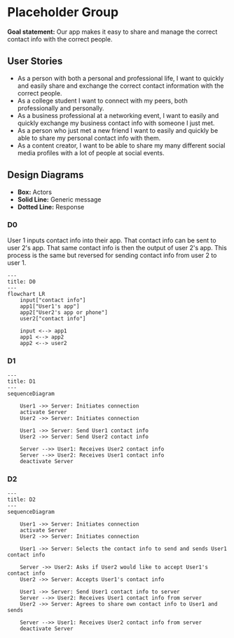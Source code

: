 # Placeholder Group
**Goal statement:** Our app makes it easy to share and manage the correct contact info with the correct people.

## User Stories

- As a person with both a personal and professional life, I want to quickly and easily share and exchange the correct contact information with the correct people.
- As a college student I want to connect with my peers, both professionally and personally.
- As a business professional at a networking event, I want  to easily and quickly exchange my business contact info with someone I just met.
- As a person who just met a new friend I want to easily and quickly be able to share my personal contact info with them.
- As a content creator, I want to be able to share my many different social media profiles with a lot of people at social events.

## Design Diagrams

- **Box:** Actors
- **Solid Line:** Generic message
- **Dotted Line:** Response

### D0
User 1 inputs contact info into their app. That contact info can be sent to user 2's app. That same contact info is then the output of user 2's app. This process is the same but reversed for sending contact info from user 2 to user 1.

```mermaid
---
title: D0
---
flowchart LR
    input["contact info"]
    app1["User1's app"]
    app2["User2's app or phone"]
    user2["contact info"]

    input <--> app1
    app1 <--> app2
    app2 <--> user2

```

### D1
```mermaid
---
title: D1
---
sequenceDiagram

    User1 ->> Server: Initiates connection
    activate Server
    User2 ->> Server: Initiates connection

    User1 ->> Server: Send User1 contact info
    User2 ->> Server: Send User2 contact info
    
    Server -->> User1: Receives User2 contact info
    Server -->> User2: Receives User1 contact info
    deactivate Server

```

### D2
```mermaid
---
title: D2
---
sequenceDiagram

    User1 ->> Server: Initiates connection
    activate Server
    User2 ->> Server: Initiates connection

    User1 ->> Server: Selects the contact info to send and sends User1 contact info

    Server ->> User2: Asks if User2 would like to accept User1's contact info
    User2 ->> Server: Accepts User1's contact info

    User1 ->> Server: Send User1 contact info to server
    Server -->> User2: Receives User1 contact info from server
    User2 ->> Server: Agrees to share own contact info to User1 and sends
    
    Server -->> User1: Receives User2 contact info from server
    deactivate Server

```